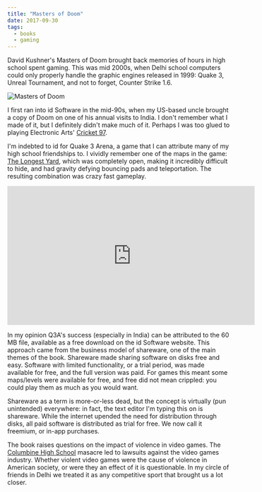 ```yaml
---
title: "Masters of Doom"
date: 2017-09-30
tags:
  - books
  - gaming
---
```


David Kushner's Masters of Doom brought back memories of hours in high school spent gaming. This was mid 2000s, when Delhi school computers could only properly handle the graphic engines released in 1999: Quake 3, Unreal Tournament, and not to forget, Counter Strike 1.6.

![Masters of Doom](/img/doom.jpg)

I first ran into id Software in the mid-90s, when my US-based uncle brought a copy of Doom on one of his annual visits to India. I don't remember what I made of it, but I definitely didn't make much of it. Perhaps I was too glued to playing Electronic Arts' [Cricket 97](https://www.myabandonware.com/game/cricket-97-2bo).

I'm indebted to id for Quake 3 Arena, a game that I can attribute many of my high school friendships to. I vividly remember one of the maps in the game: [The Longest Yard](http://quake.wikia.com/wiki/Q3DM17:_The_Longest_Yard), which was completely open, making it incredibly difficult to hide, and had gravity defying bouncing pads and teleportation. The resulting combination was crazy fast gameplay.

<iframe width="560" height="315" src="https://www.youtube.com/embed/ZuuyoKqby2U" frameborder="0" allow="accelerometer; autoplay; encrypted-media; gyroscope; picture-in-picture" allowfullscreen></iframe>

In my opinion Q3A's success (especially in India) can be attributed to the 60 MB file, available as a free download on the id Software website. This approach came from the business model of shareware, one of the main themes of the book. Shareware made sharing software on disks free and easy. Software with limited functionality, or a trial period, was made available for free, and the full version was paid. For games this meant some maps/levels were available for free, and free did not mean crippled: you could play them as much as you would want.

Shareware as a term is more-or-less dead, but the concept is virtually (pun unintended) everywhere: in fact, the text editor I'm typing this on is shareware. While the internet upended the need for distribution through disks, all paid software is distributed as trial for free. We now call it freemium, or in-app purchases.

The book raises questions on the impact of violence in video games. The [Columbine High School](https://en.wikipedia.org/wiki/Columbine_High_School_massacre) masacre led to lawsuits against the video games industry. Whether violent video games were the cause of violence in American society, or were they an effect of it is questionable. In my circle of friends in Delhi we treated it as any competitive sport that brought us a lot closer.
